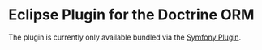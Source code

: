 Eclipse Plugin for the Doctrine ORM
===================================


The plugin is currently only available bundled via the [Symfony Plugin](https://github.com/pulse00/Symfony-2-Eclipse-Plugin).

